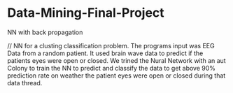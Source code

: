# Data-Mining-Final-Project
NN with back propagation 

// NN for a clusting classification problem.  The programs input was EEG Data from a random patient.  It used brain wave data to predict if the patients eyes were open or closed.  We trined the Nural Network with an aut Colony to train the NN to predict and classify the data to get above 90% prediction rate on weather the patient eyes were open or closed during that data thread.
